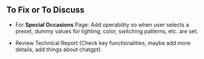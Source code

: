 ## To Fix or To Discuss 

- For **Special Occasions** Page: Add operability so when user selects a preset, dummy values for lighting, color, switching patterns, etc. are set.

- Review Technical Report (Check key functionalities, maybe add more details, add things about chatgpt).